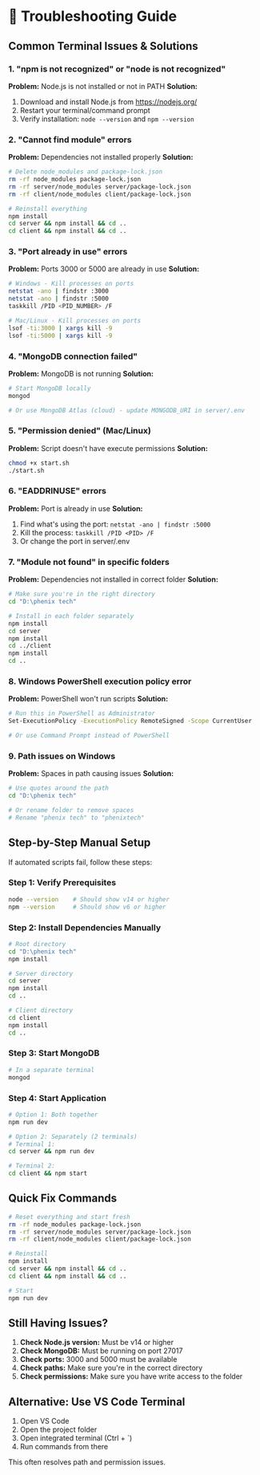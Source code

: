 # 🔧 Troubleshooting Guide

## Common Terminal Issues & Solutions

### 1. "npm is not recognized" or "node is not recognized"

**Problem:** Node.js is not installed or not in PATH
**Solution:**
1. Download and install Node.js from https://nodejs.org/
2. Restart your terminal/command prompt
3. Verify installation: `node --version` and `npm --version`

### 2. "Cannot find module" errors

**Problem:** Dependencies not installed properly
**Solution:**
```bash
# Delete node_modules and package-lock.json
rm -rf node_modules package-lock.json
rm -rf server/node_modules server/package-lock.json
rm -rf client/node_modules client/package-lock.json

# Reinstall everything
npm install
cd server && npm install && cd ..
cd client && npm install && cd ..
```

### 3. "Port already in use" errors

**Problem:** Ports 3000 or 5000 are already in use
**Solution:**
```bash
# Windows - Kill processes on ports
netstat -ano | findstr :3000
netstat -ano | findstr :5000
taskkill /PID <PID_NUMBER> /F

# Mac/Linux - Kill processes on ports
lsof -ti:3000 | xargs kill -9
lsof -ti:5000 | xargs kill -9
```

### 4. "MongoDB connection failed"

**Problem:** MongoDB is not running
**Solution:**
```bash
# Start MongoDB locally
mongod

# Or use MongoDB Atlas (cloud) - update MONGODB_URI in server/.env
```

### 5. "Permission denied" (Mac/Linux)

**Problem:** Script doesn't have execute permissions
**Solution:**
```bash
chmod +x start.sh
./start.sh
```

### 6. "EADDRINUSE" errors

**Problem:** Port is already in use
**Solution:**
1. Find what's using the port: `netstat -ano | findstr :5000`
2. Kill the process: `taskkill /PID <PID> /F`
3. Or change the port in server/.env

### 7. "Module not found" in specific folders

**Problem:** Dependencies not installed in correct folder
**Solution:**
```bash
# Make sure you're in the right directory
cd "D:\phenix tech"

# Install in each folder separately
npm install
cd server
npm install
cd ../client
npm install
cd ..
```

### 8. Windows PowerShell execution policy error

**Problem:** PowerShell won't run scripts
**Solution:**
```bash
# Run this in PowerShell as Administrator
Set-ExecutionPolicy -ExecutionPolicy RemoteSigned -Scope CurrentUser

# Or use Command Prompt instead of PowerShell
```

### 9. Path issues on Windows

**Problem:** Spaces in path causing issues
**Solution:**
```bash
# Use quotes around the path
cd "D:\phenix tech"

# Or rename folder to remove spaces
# Rename "phenix tech" to "phenixtech"
```

## Step-by-Step Manual Setup

If automated scripts fail, follow these steps:

### Step 1: Verify Prerequisites
```bash
node --version    # Should show v14 or higher
npm --version     # Should show v6 or higher
```

### Step 2: Install Dependencies Manually
```bash
# Root directory
cd "D:\phenix tech"
npm install

# Server directory
cd server
npm install
cd ..

# Client directory
cd client
npm install
cd ..
```

### Step 3: Start MongoDB
```bash
# In a separate terminal
mongod
```

### Step 4: Start Application
```bash
# Option 1: Both together
npm run dev

# Option 2: Separately (2 terminals)
# Terminal 1:
cd server && npm run dev

# Terminal 2:
cd client && npm start
```

## Quick Fix Commands

```bash
# Reset everything and start fresh
rm -rf node_modules package-lock.json
rm -rf server/node_modules server/package-lock.json
rm -rf client/node_modules client/package-lock.json

# Reinstall
npm install
cd server && npm install && cd ..
cd client && npm install && cd ..

# Start
npm run dev
```

## Still Having Issues?

1. **Check Node.js version:** Must be v14 or higher
2. **Check MongoDB:** Must be running on port 27017
3. **Check ports:** 3000 and 5000 must be available
4. **Check paths:** Make sure you're in the correct directory
5. **Check permissions:** Make sure you have write access to the folder

## Alternative: Use VS Code Terminal

1. Open VS Code
2. Open the project folder
3. Open integrated terminal (Ctrl + `)
4. Run commands from there

This often resolves path and permission issues.
